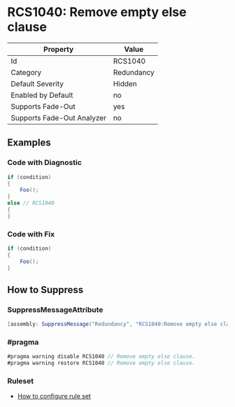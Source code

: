 # RCS1040: Remove empty else clause

Property | Value
--- | ---
Id|RCS1040
Category|Redundancy
Default Severity|Hidden
Enabled by Default|no
Supports Fade\-Out|yes
Supports Fade\-Out Analyzer|no

## Examples

### Code with Diagnostic

```csharp
if (condition)
{
    Foo();
}
else // RCS1040
{
}
```

### Code with Fix

```csharp
if (condition)
{
    Foo();
}
```

## How to Suppress

### SuppressMessageAttribute

```csharp
[assembly: SuppressMessage("Redundancy", "RCS1040:Remove empty else clause.", Justification = "<Pending>")]
```

### \#pragma

```csharp
#pragma warning disable RCS1040 // Remove empty else clause.
#pragma warning restore RCS1040 // Remove empty else clause.
```

### Ruleset

* [How to configure rule set](../HowToConfigureAnalyzers.md)

